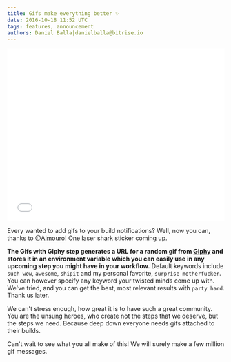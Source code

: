 ```yaml
---
title: Gifs make everything better ✨
date: 2016-10-18 11:52 UTC
tags: features, announcement
authors: Daniel Balla|danielballa@bitrise.io
---
```


<iframe src="//giphy.com/embed/3o85xHfFDaq9ltGCOI" width="100%" height="400" frameBorder="0" class="giphy-embed" allowFullScreen></iframe>

Every wanted to add gifs to your build notifications? Well, now you can, thanks to [@Almouro](https://github.com/Almouro)! One laser shark sticker coming up.

**The Gifs with Giphy step generates a URL for a random gif from [Giphy](http://giphy.com) and stores it in an environment variable which you can easily use in any upcoming step you might have in your workflow.** Default keywords include `such wow`, `awesome`, `shipit` and my personal favorite, `surprise motherfucker`. You can however specify any keyword your twisted minds come up with. We've tried, and you can get the best, most relevant results with `party hard`. Thank us later.

We can't stress enough, how great it is to have such a great community. You are the unsung heroes, who create not the steps that we deserve, but the steps we need. Because deep down everyone needs gifs attached to their builds.

Can't wait to see what you all make of this! We will surely make a few million gif messages.

